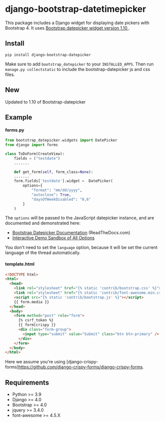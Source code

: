 # django-bootstrap-datetimepicker

This package includes a Django widget for displaying date pickers with Bootstrap 4. It uses [Bootstrap datepicker widget version 1.10 ](https://github.com/uxsolutions/bootstrap-datepicker).

## Install

    pip install django-bootstrap-datepicker

Make sure to add `bootstrap_datepicker` to your `INSTALLED_APPS`. Then run `manage.py collectstatic` to include the bootstrap-datepicker js and css files.

## New

Updated to 1.10 of Bootstrap-datepicker

## Example

#### forms.py

```python
from bootstrap_datepicker.widgets import DatePicker
from django import forms

class ToDoForm(CreateView):
    fields = ("testdate")
    .......

    def get_form(self, form_class=None):
    .......
    form.fields['testdate'].widget =  DatePicker(
        options={
            "format": "mm/dd/yyyy",
            "autoclose": True,
            "daysOfWeekDisabled": "0,6"
        }
    )
```

The `options` will be passed to the JavaScript datepicker instance, and are documented and demonstrated here:

* [Bootstrap Datepicker Documentation](https://bootstrap-datepicker.readthedocs.org/en/stable/) (ReadTheDocs.com)
* [Interactive Demo Sandbox of All Options](https://uxsolutions.github.io/bootstrap-datepicker/)

You don't need to set the `language` option, because it will be set the current language of the thread automatically.

#### template.html

```html
<!DOCTYPE html>
<html>
  <head>
    <link rel="stylesheet" href="{% static 'contrib/bootstrap.css' %}">
    <link rel="stylesheet" href="{% static 'contrib/font-awesome.min.css' %}">
    <script src="{% static 'contrib/bootstrap.js' %}"></script>
    {{ form.media }}
  </head>
  <body>
    <form method="post" role="form">
      {% csrf_token %}
      {{ form|crispy }}
      <div class="form-group">
        <input type="submit" value="Submit" class="btn btn-primary" />
      </div>
    </form>
  </body>
</html>
```

Here we assume you're using [django-crispy-forms]https://github.com/django-crispy-forms/django-crispy-forms.

## Requirements

* Python >= 3.9
* Django >= 4.0
* Bootstrap >= 4.0
* jquery >= 3.4.0
* font-awesome >= 4.5.X
